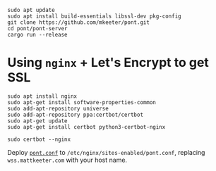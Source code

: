 ```
sudo apt update
sudo apt install build-essentials libssl-dev pkg-config
git clone https://github.com/mkeeter/pont.git
cd pont/pont-server
cargo run --release
```

# Using `nginx` + Let's Encrypt to get SSL
```
sudo apt install nginx
sudo apt-get install software-properties-common
sudo add-apt-repository universe
sudo add-apt-repository ppa:certbot/certbot
sudo apt-get update
sudo apt-get install certbot python3-certbot-nginx

sudo certbot --nginx
```

Deploy [`pont.conf`](/pont-server/pont.conf) to `/etc/nginx/sites-enabled/pont.conf`,
replacing `wss.mattkeeter.com` with your host name.
